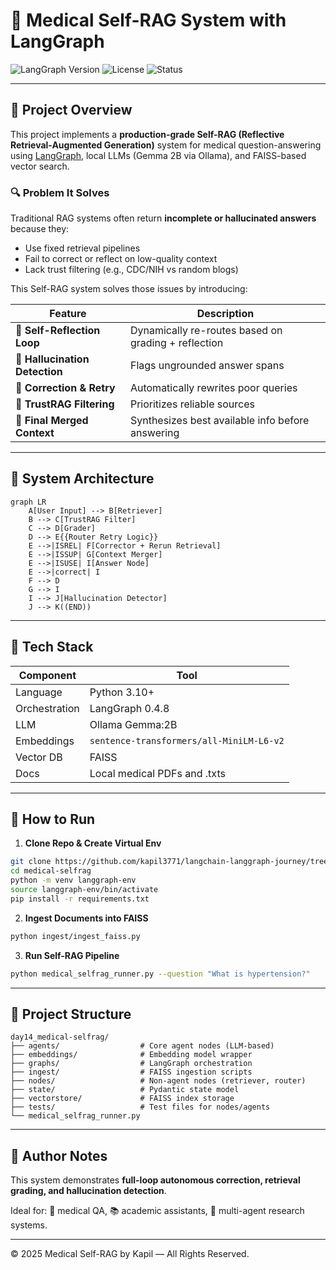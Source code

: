 # 🧠 Medical Self-RAG System with LangGraph

![LangGraph Version](https://img.shields.io/badge/langgraph-0.4.8-blue)
![License](https://img.shields.io/badge/license-MIT-green)
![Status](https://img.shields.io/badge/status-Production--Ready-success)

---

## 📌 Project Overview

This project implements a **production-grade Self-RAG (Reflective Retrieval-Augmented Generation)** system for medical question-answering using [LangGraph](https://github.com/langchain-ai/langgraph), local LLMs (Gemma 2B via Ollama), and FAISS-based vector search.

### 🔍 Problem It Solves

Traditional RAG systems often return **incomplete or hallucinated answers** because they:
- Use fixed retrieval pipelines
- Fail to correct or reflect on low-quality context
- Lack trust filtering (e.g., CDC/NIH vs random blogs)

This Self-RAG system solves those issues by introducing:

| Feature | Description |
|--------|-------------|
| 🔁 **Self-Reflection Loop** | Dynamically re-routes based on grading + reflection |
| 🧪 **Hallucination Detection** | Flags ungrounded answer spans |
| 🧠 **Correction & Retry** | Automatically rewrites poor queries |
| 🧯 **TrustRAG Filtering** | Prioritizes reliable sources |
| 💬 **Final Merged Context** | Synthesizes best available info before answering |

---

## 🔗 System Architecture

```mermaid
graph LR
    A[User Input] --> B[Retriever]
    B --> C[TrustRAG Filter]
    C --> D[Grader]
    D --> E{{Router Retry Logic}}
    E -->|ISREL| F[Corrector + Rerun Retrieval]
    E -->|ISSUP| G[Context Merger]
    E -->|ISUSE| I[Answer Node]
    E -->|correct| I
    F --> D
    G --> I
    I --> J[Hallucination Detector]
    J --> K((END))
```

---

## 🧰 Tech Stack

| Component | Tool |
|----------|------|
| Language | Python 3.10+ |
| Orchestration | LangGraph 0.4.8 |
| LLM | Ollama Gemma:2B |
| Embeddings | `sentence-transformers/all-MiniLM-L6-v2` |
| Vector DB | FAISS |
| Docs | Local medical PDFs and .txts |

---

## 🚀 How to Run

1. **Clone Repo & Create Virtual Env**  
```bash
git clone https://github.com/kapil3771/langchain-langgraph-journey/tree/main/day14_medical-selfrag.git
cd medical-selfrag
python -m venv langgraph-env
source langgraph-env/bin/activate
pip install -r requirements.txt
```

2. **Ingest Documents into FAISS**
```bash
python ingest/ingest_faiss.py
```

3. **Run Self-RAG Pipeline**
```bash
python medical_selfrag_runner.py --question "What is hypertension?"
```

---

## 📂 Project Structure

```
day14_medical-selfrag/
├── agents/                  # Core agent nodes (LLM-based)
├── embeddings/              # Embedding model wrapper
├── graphs/                  # LangGraph orchestration
├── ingest/                  # FAISS ingestion scripts
├── nodes/                   # Non-agent nodes (retriever, router)
├── state/                   # Pydantic state model
├── vectorstore/             # FAISS index storage
├── tests/                   # Test files for nodes/agents                   
└── medical_selfrag_runner.py
```


---

## 🧠 Author Notes

This system demonstrates **full-loop autonomous correction, retrieval grading, and hallucination detection**.

Ideal for: 🔬 medical QA, 📚 academic assistants, 🧠 multi-agent research systems.

---

© 2025 Medical Self-RAG by Kapil — All Rights Reserved.